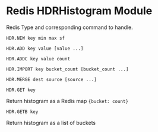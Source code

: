 # Redis HDRHistogram Module

Redis Type and corresponding command to handle.

```
HDR.NEW key min max sf 
```

```
HDR.ADD key value [value ...]
```

```
HDR.ADDC key value count
```

```
HDR.IMPORT key bucket_count [bucket_count ...]
```

```
HDR.MERGE dest source [source ...]
```

```
HDR.GET key
```

Return histogram as a Redis map `{bucket: count}`

```
HDR.GETB key
```

Return histogram as a list of buckets
